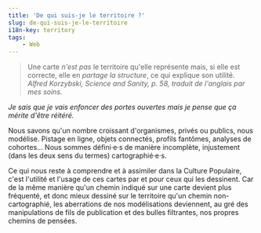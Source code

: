 ```yaml
---
title: 'De qui suis-je le territoire ?'
slug: de-qui-suis-je-le-territoire
i18n-key: territory
tags:
    - Web
---
```


> Une carte _n'est pas_ le territoire qu'elle représente mais, si elle est
> correcte, elle en _partage la structure_, ce qui explique son utilité.
> <cite>Alfred Korzybski, Science and Sanity, p. 58, traduit de l'anglais par
> mes soins.</cite>

_Je sais que je vais enfoncer des portes ouvertes mais je pense que ça mérite
d'être réitéré._

Nous savons qu'un nombre croissant d'organismes, privés ou publics, nous
modélise. Pistage en ligne, objets connectés, profils fantômes, analyses de
cohortes… Nous sommes défini·e·s de manière incomplète, injustement (dans les
deux sens du termes) cartographié·e·s.

Ce qui nous reste à comprendre et à assimiler dans la Culture Populaire, c'est
l'utilité et l'usage de ces cartes par et pour ceux qui les dessinent. Car de la
même manière qu'un chemin indiqué sur une carte devient plus fréquenté, et donc
mieux dessiné sur le territoire qu'un chemin non-cartographié, les aberrations
de nos modélisations deviennent, au gré des manipulations de fils de publication
et des bulles filtrantes, nos propres chemins de pensées.
